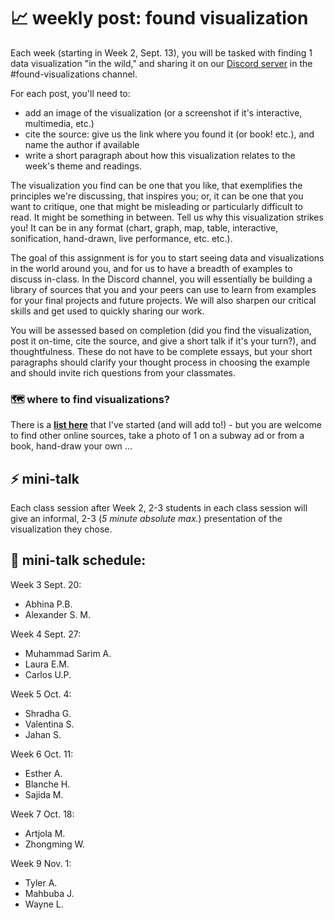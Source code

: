# 📈 weekly post: found visualization

Each week (starting in Week 2, Sept. 13), you will be tasked with finding 1 data visualization "in the wild," and sharing it on our [Discord server](https://github.com/mab253/dataviz_fall23/blob/main/discord.md) in the #found-visualizations channel.

For each post, you'll need to:
- add an image of the visualization (or a screenshot if it's interactive, multimedia, etc.)
- cite the source: give us the link where you found it (or book! etc.), and name the author if available
- write a short paragraph about how this visualization relates to the week's theme and readings.

The visualization you find can be one that you like, that exemplifies the principles we're discussing, that inspires you; or, it can be one that you want to critique, one that might be misleading or particularly difficult to read. It might be something in between. Tell us why this visualization strikes you! It can be in any format (chart, graph, map, table, interactive, sonification, hand-drawn, live performance, etc. etc.).

The goal of this assignment is for you to start seeing data and visualizations in the world around you, and for us to have a breadth of examples to discuss in-class. In the Discord channel, you will essentially be building a library of sources that you and your peers can use to learn from examples for your final projects and future projects. We will also sharpen our critical skills and get used to quickly sharing our work.

You will be assessed based on completion (did you find the visualization, post it on-time, cite the source, and give a short talk if it's your turn?), and thoughtfulness. These do not have to be complete essays, but your short paragraphs should clarify your thought process in choosing the example and should invite rich questions from your classmates.

### 🗺️ where to find visualizations?

There is a **[list here](https://github.com/mab253/dataviz_fall23/blob/main/sources-list.md)** that I've started (and will add to!) - but you are welcome to find other online sources, take a photo of 1 on a subway ad or from a book, hand-draw your own ...

## ⚡️ mini-talk

Each class session after Week 2, 2-3 students in each class session will give an informal, 2-3 (_5 minute absolute max._) presentation of the visualization they chose. 

## 📆 mini-talk schedule:

Week 3 Sept. 20: 
- Abhina P.B.
- Alexander S. M.

Week 4 Sept. 27:
- Muhammad Sarim A.
- Laura E.M.
- Carlos U.P.

Week 5 Oct. 4:
- Shradha G.
- Valentina S.
- Jahan S.

Week 6 Oct. 11:
- Esther A.
- Blanche H.
- Sajida M.

Week 7 Oct. 18:
- Artjola M.
- Zhongming W.

Week 9 Nov. 1:
- Tyler A.
- Mahbuba J.
- Wayne L.
